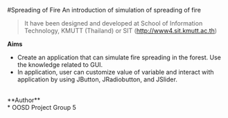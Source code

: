#Spreading of Fire
An introduction of simulation of spreading of fire
>It have been designed and developed at School of Information Technology, KMUTT (Thailand) or SIT (http://www4.sit.kmutt.ac.th)

**Aims**
* Create an application that can simulate fire spreading in the forest. Use the knowledge related to GUI.
* In application, user can customize value of variable and interact with application by using JButton, JRadiobutton, and JSlider.
<br>
**Author**
<br>
* OOSD Project Group 5
